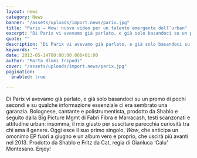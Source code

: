```yaml
---
layout: news
category: News
banner: "/assets/uploads/import.news/parix.jpg"
title: "Parix – Wow: nuovo video per un talento emergente dell’urban"
excerpt: "Di Parix vi avevamo già parlato, e già solo basandoci su un promo di pochi secondi e su qualche informazione essenziale ci era sembrato una garanzia.  Bolognese, cantante e polistrumentista, prodotto da Shablo e seguito dalla Big Picture Mgmt di Fabri Fibra e Marracash, testi scanzonati e attitudine urban: insomma, il mix giusto per suscitare [&hellip"
quote: ""
description: "Di Parix vi avevamo già parlato, e già solo basandoci su un promo di pochi secondi e su qualche informazione essenziale ci era sembrato una garanzia.  Bolognese, cantante e polistrumentista, prodotto da Shablo e seguito dalla Big Picture Mgmt di Fabri Fibra e Marracash, testi scanzonati e attitudine urban: insomma, il mix giusto per suscitare [&hellip"
keywords: ""
date: 2013-05-14T00:00:00.000+01:00
author: "Marta Blumi Tripodi"
cover: "/assets/uploads/import.news/parix.jpg"
pagination:
  enabled: true

---
```


Di Parix vi avevamo già parlato, e già solo basandoci su un promo di pochi secondi e su qualche informazione essenziale ci era sembrato una garanzia. Bolognese, cantante e polistrumentista, prodotto da Shablo e seguito dalla Big Picture Mgmt di Fabri Fibra e Marracash, testi scanzonati e attitudine urban: insomma, il mix giusto per suscitare parecchia curiosità tra chi ama il genere. Oggi esce il suo primo singolo, _Wow_, che anticipa un omonimo EP fuori a giugno e un album vero e proprio, che uscirà più avanti nel 2013\. Prodotto da Shablo e Fritz da Cat, regia di Gianluca ‘Calu’ Montesano. Enjoy!  